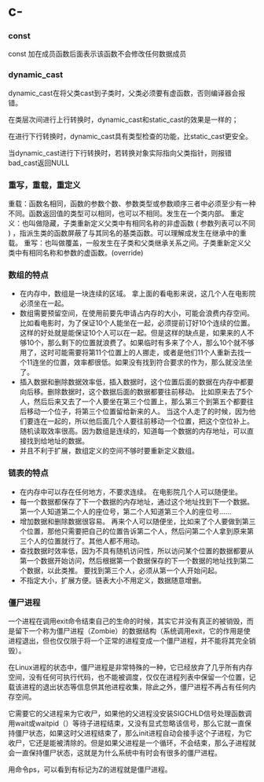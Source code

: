# c-
### const
const 加在成员函数后面表示该函数不会修改任何数据成员

### dynamic_cast
dynamic_cast在将父类cast到子类时，父类必须要有虚函数，否则编译器会报错。

在类层次间进行上行转换时，dynamic_cast和static_cast的效果是一样的；

在进行下行转换时，dynamic_cast具有类型检查的功能，比static_cast更安全。

当dynamic_cast进行下行转换时，若转换对象实际指向父类指针，则报错bad_cast返回NULL

### 重写，重载，重定义

重载：函数名相同，函数的参数个数、参数类型或参数顺序三者中必须至少有一种不同。函数返回值的类型可以相同，也可以不相同。发生在一个类内部。
重定义：也叫做隐藏，子类重新定义父类中有相同名称的非虚函数 ( 参数列表可以不同 ) ，指派生类的函数屏蔽了与其同名的基类函数。可以理解成发生在继承中的重载。
重写：也叫做覆盖，一般发生在子类和父类继承关系之间。子类重新定义父类中有相同名称和参数的虚函数。(override)

### 数组的特点
- 在内存中，数组是一块连续的区域。 拿上面的看电影来说，这几个人在电影院必须坐在一起。
- 数组需要预留空间，在使用前要先申请占内存的大小，可能会浪费内存空间。 比如看电影时，为了保证10个人能坐在一起，必须提前订好10个连续的位置。这样的好处就是能保证10个人可以在一起。但是这样的缺点是，如果来的人不够10个，那么剩下的位置就浪费了。如果临时有多来了个人，那么10个就不够用了，这时可能需要将第11个位置上的人挪走，或者是他们11个人重新去找一个11连坐的位置，效率都很低。如果没有找到符合要求的作为，那么就没法坐了。
- 插入数据和删除数据效率低，插入数据时，这个位置后面的数据在内存中都要向后移。删除数据时，这个数据后面的数据都要往前移动。 比如原来去了5个人，然后后来又去了一个人要坐在第三个位置上，那么第三个到第五个都要往后移动一个位子，将第三个位置留给新来的人。 当这个人走了的时候，因为他们要连在一起的，所以他后面几个人要往前移动一个位置，把这个空位补上。
随机读取效率很高。因为数组是连续的，知道每一个数据的内存地址，可以直接找到给地址的数据。
- 并且不利于扩展，数组定义的空间不够时要重新定义数组。

### 链表的特点
- 在内存中可以存在任何地方，不要求连续。 在电影院几个人可以随便坐。
- 每一个数据都保存了下一个数据的内存地址，通过这个地址找到下一个数据。 第一个人知道第二个人的座位号，第二个人知道第三个人的座位号……
- 增加数据和删除数据很容易。 再来个人可以随便坐，比如来了个人要做到第三个位置，那他只需要把自己的位置告诉第二个人，然后问第二个人拿到原来第三个人的位置就行了。其他人都不用动。
- 查找数据时效率低，因为不具有随机访问性，所以访问某个位置的数据都要从第一个数据开始访问，然后根据第一个数据保存的下一个数据的地址找到第二个数据，以此类推。 要找到第三个人，必须从第一个人开始问起。
- 不指定大小，扩展方便。链表大小不用定义，数据随意增删。


### 僵尸进程
一个进程在调用exit命令结束自己的生命的时候，其实它并没有真正的被销毁，而是留下一个称为僵尸进程（Zombie）的数据结构（系统调用exit，它的作用是使进程退出，但也仅仅限于将一个正常的进程变成一个僵尸进程，并不能将其完全销毁）。

在Linux进程的状态中，僵尸进程是非常特殊的一种，它已经放弃了几乎所有内存空间，没有任何可执行代码，也不能被调度，仅仅在进程列表中保留一个位置，记载该进程的退出状态等信息供其他进程收集，除此之外，僵尸进程不再占有任何内存空间。

它需要它的父进程来为它收尸，如果他的父进程没安装SIGCHLD信号处理函数调用wait或waitpid（）等待子进程结束，又没有显式忽略该信号，那么它就一直保持僵尸状态，如果这时父进程结束了，那么init进程自动会接手这个子进程，为它收尸，它还是能被清除的。但是如果父进程是一个循环，不会结束，那么子进程就会一直保持僵尸状态，这就是为什么系统中有时会有很多的僵尸进程。

用命令ps，可以看到有标记为Z的进程就是僵尸进程。

